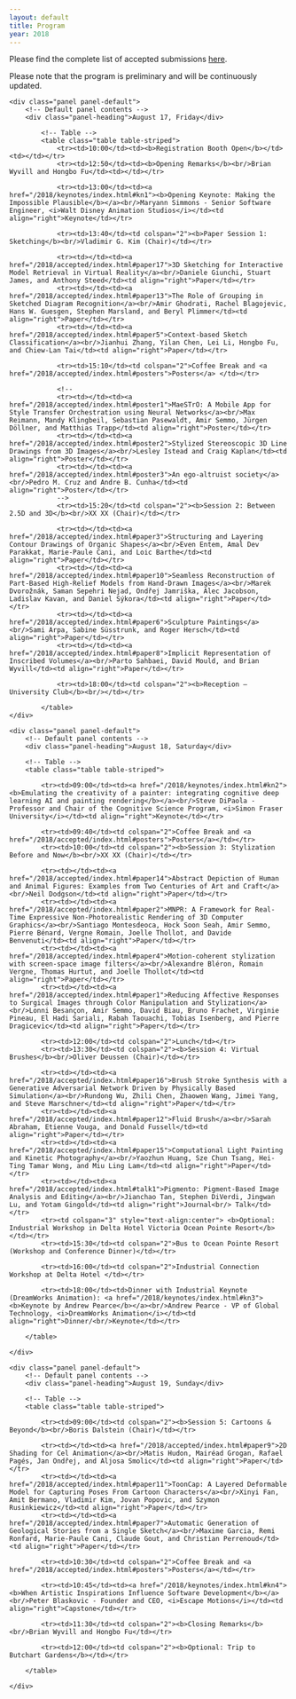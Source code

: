 ```yaml
---
layout: default
title: Program
year: 2018
---
```


Please find the complete list of accepted submissions [here](/2018/accepted/index.html).

<p>
    <div class="alert alert-warning">Please note that the program is preliminary and will be continuously updated.</div>
</p>

<div class="col-12 col-sm-12 col-lg-12">

	<div class="panel panel-default">
		<!-- Default panel contents -->
		<div class="panel-heading">August 17, Friday</div>

			<!-- Table -->
			<table class="table table-striped">
				<tr><td>10:00</td><td><b>Registration Booth Open</b></td><td></td></tr>
				<tr><td>12:50</td><td><b>Opening Remarks</b><br/>Brian Wyvill and Hongbo Fu</td><td></td></tr>

				<tr><td>13:00</td><td><a href="/2018/keynotes/index.html#kn1"><b>Opening Keynote: Making the Impossible Plausible</b></a><br/>Maryann Simmons - Senior Software Engineer, <i>Walt Disney Animation Studios</i></td><td align="right">Keynote</td></tr>

				<tr><td>13:40</td><td colspan="2"><b>Paper Session 1: Sketching</b><br/>Vladimir G. Kim (Chair)</td></tr>

				<tr><td></td><td><a href="/2018/accepted/index.html#paper17">3D Sketching for Interactive Model Retrieval in Virtual Reality</a><br/>Daniele Giunchi, Stuart James, and Anthony Steed</td><td align="right">Paper</td></tr>
				<tr><td></td><td><a href="/2018/accepted/index.html#paper13">The Role of Grouping in Sketched Diagram Recognition</a><br/>Amir Ghodrati, Rachel Blagojevic, Hans W. Guesgen, Stephen Marsland, and Beryl Plimmer</td><td align="right">Paper</td></tr>
				<tr><td></td><td><a href="/2018/accepted/index.html#paper5">Context-based Sketch Classification</a><br/>Jianhui Zhang, Yilan Chen, Lei Li, Hongbo Fu, and Chiew-Lan Tai</td><td align="right">Paper</td></tr>

				<tr><td>15:10</td><td colspan="2">Coffee Break and <a href="/2018/accepted/index.html#posters">Posters</a> </td></tr>

				<!--
				<tr><td></td><td><a href="/2018/accepted/index.html#poster1">MaeSTrO: A Mobile App for Style Transfer Orchestration using Neural Networks</a><br/>Max Reimann, Mandy Klingbeil, Sebastian Pasewaldt, Amir Semmo, Jürgen Döllner, and Matthias Trapp</td><td align="right">Poster</td></tr>
				<tr><td></td><td><a href="/2018/accepted/index.html#poster2">Stylized Stereoscopic 3D Line Drawings from 3D Images</a><br/>Lesley Istead and Craig Kaplan</td><td align="right">Poster</td></tr>
				<tr><td></td><td><a href="/2018/accepted/index.html#poster3">An ego-altruist society</a><br/>Pedro M. Cruz and Andre B. Cunha</td><td align="right">Poster</td></tr>
				-->
				<tr><td>15:20</td><td colspan="2"><b>Session 2: Between 2.5D and 3D</b><br/>XX XX (Chair)</td></tr>

				<tr><td></td><td><a href="/2018/accepted/index.html#paper3">Structuring and Layering Contour Drawings of Organic Shapes</a><br/>Even Entem, Amal Dev Parakkat, Marie-Paule Cani, and Loic Barthe</td><td align="right">Paper</td></tr>
				<tr><td></td><td><a href="/2018/accepted/index.html#paper10">Seamless Reconstruction of Part-Based High-Relief Models from Hand-Drawn Images</a><br/>Marek Dvorožnák, Saman Sepehri Nejad, Ondřej Jamriška, Alec Jacobson, Ladislav Kavan, and Daniel Sýkora</td><td align="right">Paper</td></tr>
				<tr><td></td><td><a href="/2018/accepted/index.html#paper6">Sculpture Paintings</a><br/>Sami Arpa, Sabine Süsstrunk, and Roger Hersch</td><td align="right">Paper</td></tr>
				<tr><td></td><td><a href="/2018/accepted/index.html#paper8">Implicit Representation of Inscribed Volumes</a><br/>Parto Sahbaei, David Mould, and Brian Wyvill</td><td align="right">Paper</td></tr>

				<tr><td>18:00</td><td colspan="2"><b>Reception – University Club</b><br/></td></tr>

			</table>
	</div>

	<div class="panel panel-default">
		<!-- Default panel contents -->
		<div class="panel-heading">August 18, Saturday</div>

		<!-- Table -->
		<table class="table table-striped">

			<tr><td>09:00</td><td><a href="/2018/keynotes/index.html#kn2"><b>Emulating the creativity of a painter: integrating cognitive deep learning AI and painting rendering</b></a><br/>Steve DiPaola - Professor and Chair of the Cognitive Science Program, <i>Simon Fraser University</i></td><td align="right">Keynote</td></tr>

			<tr><td>09:40</td><td colspan="2">Coffee Break and <a href="/2018/accepted/index.html#posters">Posters</a></td></tr>
			<tr><td>10:00</td><td colspan="2"><b>Session 3: Stylization Before and Now</b><br/>XX XX (Chair)</td></tr>

			<tr><td></td><td><a href="/2018/accepted/index.html#paper14">Abstract Depiction of Human and Animal Figures: Examples from Two Centuries of Art and Craft</a><br/>Neil Dodgson</td><td align="right">Paper</td></tr>
			<tr><td></td><td><a href="/2018/accepted/index.html#paper2">MNPR: A Framework for Real-Time Expressive Non-Photorealistic Rendering of 3D Computer Graphics</a><br/>Santiago Montesdeoca, Hock Soon Seah, Amir Semmo, Pierre Bénard, Vergne Romain, Joelle Thollot, and Davide Benvenuti</td><td align="right">Paper</td></tr>
			<tr><td></td><td><a href="/2018/accepted/index.html#paper4">Motion-coherent stylization with screen-space image filters</a><br/>Alexandre Bléron, Romain Vergne, Thomas Hurtut, and Joelle Thollot</td><td align="right">Paper</td></tr>
			<tr><td></td><td><a href="/2018/accepted/index.html#paper1">Reducing Affective Responses to Surgical Images through Color Manipulation and Stylization</a><br/>Lonni Besançon, Amir Semmo, David Biau, Bruno Frachet, Virginie Pineau, El Hadi Sariali, Rabah Taouachi, Tobias Isenberg, and Pierre Dragicevic</td><td align="right">Paper</td></tr>

			<tr><td>12:00</td><td colspan="2">Lunch</td></tr>
			<tr><td>13:30</td><td colspan="2"><b>Session 4: Virtual Brushes</b><br/>Oliver Deussen (Chair)</td></tr>

			<tr><td></td><td><a href="/2018/accepted/index.html#paper16">Brush Stroke Synthesis with a Generative Adversarial Network Driven by Physically Based Simulation</a><br/>Rundong Wu, Zhili Chen, Zhaowen Wang, Jimei Yang, and Steve Marschner</td><td align="right">Paper</td></tr>
			<tr><td></td><td><a href="/2018/accepted/index.html#paper12">Fluid Brush</a><br/>Sarah Abraham, Etienne Vouga, and Donald Fussell</td><td align="right">Paper</td></tr>
			<tr><td></td><td><a href="/2018/accepted/index.html#paper15">Computational Light Painting and Kinetic Photography</a><br/>Yaozhun Huang, Sze Chun Tsang, Hei-Ting Tamar Wong, and Miu Ling Lam</td><td align="right">Paper</td></tr>
			<tr><td></td><td><a href="/2018/accepted/index.html#talk1">Pigmento: Pigment-Based Image Analysis and Editing</a><br/>Jianchao Tan, Stephen DiVerdi, Jingwan Lu, and Yotam Gingold</td><td align="right">Journal<br/> Talk</td></tr>
            <tr><td colspan="3" style="text-align:center"> <b>Optional: Industrial Workshop in Delta Hotel Victoria Ocean Pointe Resort</b></td></tr>
			<tr><td>15:30</td><td colspan="2">Bus to Ocean Pointe Resort (Workshop and Conference Dinner)</td></tr>

			<tr><td>16:00</td><td colspan="2">Industrial Connection Workshop at Delta Hotel </td></tr>

			<tr><td>18:00</td><td>Dinner with Industrial Keynote (DreamWorks Animation): <a href="/2018/keynotes/index.html#kn3"><b>Keynote by Andrew Pearce</b></a><br/>Andrew Pearce - VP of Global Technology, <i>DreamWorks Animation</i></td><td align="right">Dinner/<br/>Keynote</td></tr>

		</table>

	</div>

	<div class="panel panel-default">
		<!-- Default panel contents -->
		<div class="panel-heading">August 19, Sunday</div>

		<!-- Table -->
		<table class="table table-striped">

			<tr><td>09:00</td><td colspan="2"><b>Session 5: Cartoons & Beyond</b><br/>Boris Dalstein (Chair)</td></tr>

			<tr><td></td><td><a href="/2018/accepted/index.html#paper9">2D Shading for Cel Animation</a><br/>Matis Hudon, Mairéad Grogan, Rafael Pagés, Jan Ondřej, and Aljosa Smolic</td><td align="right">Paper</td></tr>
			<tr><td></td><td><a href="/2018/accepted/index.html#paper11">ToonCap: A Layered Deformable Model for Capturing Poses From Cartoon Characters</a><br/>Xinyi Fan, Amit Bermano, Vladimir Kim, Jovan Popovic, and Szymon Rusinkiewicz</td><td align="right">Paper</td></tr>
			<tr><td></td><td><a href="/2018/accepted/index.html#paper7">Automatic Generation of Geological Stories from a Single Sketch</a><br/>Maxime Garcia, Remi Ronfard, Marie-Paule Cani, Claude Gout, and Christian Perrenoud</td><td align="right">Paper</td></tr>

			<tr><td>10:30</td><td colspan="2">Coffee Break and <a href="/2018/accepted/index.html#posters">Posters</a></td></tr>

			<tr><td>10:45</td><td><a href="/2018/keynotes/index.html#kn4"><b>When Artistic Inspirations Influence Software Development</b></a><br/>Peter Blaskovic - Founder and CEO, <i>Escape Motions</i></td><td align="right">Capstone</td></tr>

			<tr><td>11:30</td><td colspan="2"><b>Closing Remarks</b><br/>Brian Wyvill and Hongbo Fu</td></tr>

			<tr><td>12:00</td><td colspan="2"><b>Optional: Trip to Butchart Gardens</b></td></tr>

		</table>

	</div>

</div><!--/span-->
